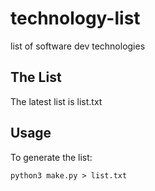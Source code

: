 # technology-list

list of software dev technologies

## The List

The latest list is list.txt

## Usage

To generate the list:

`python3 make.py > list.txt`
